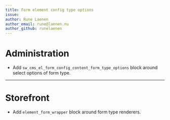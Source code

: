 ```yaml
---
title: Form element config type options
issue: 
author: Rune Laenen
author_email: rune@laenen.nu 
author_github: runelaenen
---
```

# Administration
*  Add `sw_cms_el_form_config_content_form_type_options` block around select options of form type.
---
# Storefront
*  Add `element_form_wrapper` block around form type renderers.
